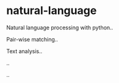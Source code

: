 # natural-language

Natural language processing with python..

Pair-wise matching..

Text analysis..

  ..

..
